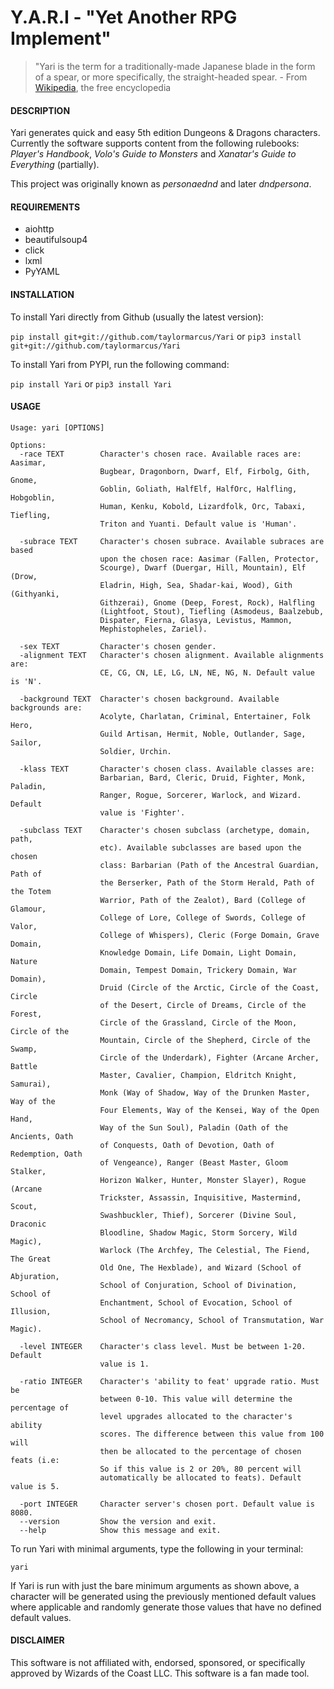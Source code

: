 # Y.A.R.I - "Yet Another RPG Implement"


> "Yari is the term for a traditionally-made Japanese blade in the form of a spear, or more specifically, the straight-headed spear. - From [Wikipedia](http://www.wikipedia.org), the free encyclopedia


#### DESCRIPTION

Yari generates quick and easy 5th edition Dungeons & Dragons characters. Currently the software supports content from the following rulebooks: *Player's Handbook*, *Volo's Guide to Monsters* and *Xanatar's Guide to Everything* (partially).

This project was originally known as *personaednd* and later *dndpersona*.


#### REQUIREMENTS
  
  * aiohttp
  * beautifulsoup4
  * click
  * lxml
  * PyYAML


#### INSTALLATION

To install Yari directly from Github (usually the latest version):

```pip install git+git://github.com/taylormarcus/Yari``` or ```pip3 install git+git://github.com/taylormarcus/Yari```

To install Yari from PYPI, run the following command:

```pip install Yari``` or ```pip3 install Yari```


#### USAGE

```
Usage: yari [OPTIONS]

Options:
  -race TEXT        Character's chosen race. Available races are: Aasimar,
                    Bugbear, Dragonborn, Dwarf, Elf, Firbolg, Gith, Gnome,
                    Goblin, Goliath, HalfElf, HalfOrc, Halfling, Hobgoblin,
                    Human, Kenku, Kobold, Lizardfolk, Orc, Tabaxi, Tiefling,
                    Triton and Yuanti. Default value is 'Human'.

  -subrace TEXT     Character's chosen subrace. Available subraces are based
                    upon the chosen race: Aasimar (Fallen, Protector,
                    Scourge), Dwarf (Duergar, Hill, Mountain), Elf (Drow,
                    Eladrin, High, Sea, Shadar-kai, Wood), Gith (Githyanki,
                    Githzerai), Gnome (Deep, Forest, Rock), Halfling
                    (Lightfoot, Stout), Tiefling (Asmodeus, Baalzebub,
                    Dispater, Fierna, Glasya, Levistus, Mammon,
                    Mephistopheles, Zariel).

  -sex TEXT         Character's chosen gender.
  -alignment TEXT   Character's chosen alignment. Available alignments are:
                    CE, CG, CN, LE, LG, LN, NE, NG, N. Default value is 'N'.

  -background TEXT  Character's chosen background. Available backgrounds are:
                    Acolyte, Charlatan, Criminal, Entertainer, Folk Hero,
                    Guild Artisan, Hermit, Noble, Outlander, Sage, Sailor,
                    Soldier, Urchin.

  -klass TEXT       Character's chosen class. Available classes are:
                    Barbarian, Bard, Cleric, Druid, Fighter, Monk, Paladin,
                    Ranger, Rogue, Sorcerer, Warlock, and Wizard. Default
                    value is 'Fighter'.

  -subclass TEXT    Character's chosen subclass (archetype, domain, path,
                    etc). Available subclasses are based upon the chosen
                    class: Barbarian (Path of the Ancestral Guardian, Path of
                    the Berserker, Path of the Storm Herald, Path of the Totem
                    Warrior, Path of the Zealot), Bard (College of Glamour,
                    College of Lore, College of Swords, College of Valor,
                    College of Whispers), Cleric (Forge Domain, Grave Domain,
                    Knowledge Domain, Life Domain, Light Domain, Nature
                    Domain, Tempest Domain, Trickery Domain, War Domain),
                    Druid (Circle of the Arctic, Circle of the Coast, Circle
                    of the Desert, Circle of Dreams, Circle of the Forest,
                    Circle of the Grassland, Circle of the Moon, Circle of the
                    Mountain, Circle of the Shepherd, Circle of the Swamp,
                    Circle of the Underdark), Fighter (Arcane Archer, Battle
                    Master, Cavalier, Champion, Eldritch Knight, Samurai),
                    Monk (Way of Shadow, Way of the Drunken Master, Way of the
                    Four Elements, Way of the Kensei, Way of the Open Hand,
                    Way of the Sun Soul), Paladin (Oath of the Ancients, Oath
                    of Conquests, Oath of Devotion, Oath of Redemption, Oath
                    of Vengeance), Ranger (Beast Master, Gloom Stalker,
                    Horizon Walker, Hunter, Monster Slayer), Rogue (Arcane
                    Trickster, Assassin, Inquisitive, Mastermind, Scout,
                    Swashbuckler, Thief), Sorcerer (Divine Soul, Draconic
                    Bloodline, Shadow Magic, Storm Sorcery, Wild Magic),
                    Warlock (The Archfey, The Celestial, The Fiend, The Great
                    Old One, The Hexblade), and Wizard (School of Abjuration,
                    School of Conjuration, School of Divination, School of
                    Enchantment, School of Evocation, School of Illusion,
                    School of Necromancy, School of Transmutation, War Magic).

  -level INTEGER    Character's class level. Must be between 1-20. Default
                    value is 1.

  -ratio INTEGER    Character's 'ability to feat' upgrade ratio. Must be
                    between 0-10. This value will determine the percentage of
                    level upgrades allocated to the character's ability
                    scores. The difference between this value from 100 will
                    then be allocated to the percentage of chosen feats (i.e:
                    So if this value is 2 or 20%, 80 percent will
                    automatically be allocated to feats). Default value is 5.

  -port INTEGER     Character server's chosen port. Default value is 8080.
  --version         Show the version and exit.
  --help            Show this message and exit.
```

To run Yari with minimal arguments, type the following in your terminal:

    yari

If Yari is run with just the bare minimum arguments as shown above, a character will be generated using the previously mentioned default values where applicable and randomly generate those values that have no defined default values.


#### DISCLAIMER

This software is not affiliated with, endorsed, sponsored, or specifically approved
by Wizards of the Coast LLC. This software is a fan made tool.
